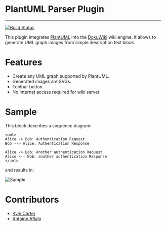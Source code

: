 # PlantUML Parser Plugin

---

[![Build Status](https://travis-ci.org/kylec32/dokuwiki_plantumlparser.svg?branch=master)](https://travis-ci.org/kylec32/dokuwiki_plantumlparser)

This plugin integrates [PlantUML](http://plantuml.sourceforge.net) into the [DokuWiki](http://www.dokuwiki.org) wiki engine.
It allows to generate UML graph images from simple description text block.

# Features
* Create any UML graph supported by PlantUML.
* Generated images are SVGs.
* Toolbar button.
* No internet access required for wiki server.

# Sample
This block describes a sequence diagram:

    <uml>
    Alice -> Bob: Authentication Request
    Bob --> Alice: Authentication Response

    Alice -> Bob: Another authentication Request
    Alice <-- Bob: another authentication Response
    </uml>

and results in:

![Sample](http://plantuml.sourceforge.net/img/sequence_img001.png)

# Contributors
* [Kyle Carter](https://github.com/kylec32)
* [Antoine Aflalo](https://github.com/Belphemur)

